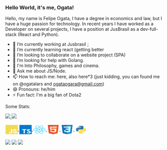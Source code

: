 ### Hello World, it's me, Ogata!

Hello, my name is Felipe Ogata, I have a degree in economics and law, but I have a huge passion for technology. In recent years I have worked as a Developer on several projects, I have a position at JusBrasil as a dev-full-stack (React and Python).

- 🔭 I’m currently working at Jusbrasil ; 
- 🌱 I’m currently learning react (getting better
- 👯 I’m looking to collaborate on a website project (SPA)
- 🤔 I’m looking for help with Golang. 
- 💬 I'm Into Philosophy, games and cinema.
- 💬 Ask me about JS/Node.
- 📫 How to reach me: here, also here*3 (just kidding, you can found me on @ogatalars and ogataogara@gmail.com)
- 😄 Pronouns: he/him
- ⚡ Fun fact: I'm a big fan of Dota2 

Some Stats:


<div align="left">
  <a href="https://github.com/ogatalars">
  <img height="180em" src="https://github-readme-stats.vercel.app/api?username=ogatalars&show_icons=true&theme=dracula&include_all_commits=true&count_private=true"/>
  <img height="180em" src="https://github-readme-stats.vercel.app/api/top-langs/?username=ogatalars&layout=compact&langs_count=7&theme=dracula"/>
</div>
<div style="display: inline_block"><br>
  <img align="center" alt="ogatalars-Js" height="30" width="40" src="https://raw.githubusercontent.com/devicons/devicon/master/icons/javascript/javascript-plain.svg">
  <img align="center" alt="ogatalars-Ts" height="30" width="40" src="https://raw.githubusercontent.com/devicons/devicon/master/icons/typescript/typescript-plain.svg">
  <img align="center" alt="ogatalars-React" height="30" width="40" src="https://raw.githubusercontent.com/devicons/devicon/master/icons/react/react-original.svg">
  <img align="center" alt="ogatalars-HTML" height="30" width="40" src="https://raw.githubusercontent.com/devicons/devicon/master/icons/html5/html5-original.svg">
  <img align="center" alt="ogatalars-CSS" height="30" width="40" src="https://raw.githubusercontent.com/devicons/devicon/master/icons/css3/css3-original.svg">
  <img align="center" alt="ogatalars-Python" height="30" width="40" src="https://raw.githubusercontent.com/devicons/devicon/master/icons/python/python-original.svg">
  <br>
  <br>
  <div style="display: inline_block"> 
  <a href="https://instagram.com/ogatalars" target="_blank"><img src="https://img.shields.io/badge/-Instagram-%23E4405F?style=for-the-badge&logo=instagram&logoColor=white" target="_blank"></a>
  <a href = "mailto:ogataogara@gmail.com"><img src="https://img.shields.io/badge/-Gmail-%23333?style=for-the-badge&logo=gmail&logoColor=white" target="_blank"></a>
  <a href="https://www.linkedin.com/in/felipe-ogata-821791102" target="_blank"><img src="https://img.shields.io/badge/-LinkedIn-%230077B5?style=for-the-badge&logo=linkedin&logoColor=white" target="_blank"></a> 
 
 
 
</div>
  
